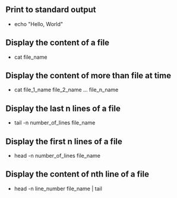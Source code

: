 ## Print to standard output
 - echo "Hello, World"

## Display the content of a file
 - cat file_name

## Display the content of more than file at time
 - cat file_1_name file_2_name ... file_n_name

## Display the last n lines of a file
 - tail -n number_of_lines file_name

## Display the first n lines of a file
 - head -n number_of_lines file_name

## Display the content of nth line of a file
 - head -n line_number file_name | tail
